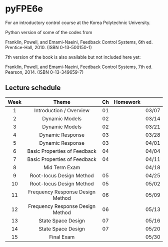 # pyFPE6e

For an introductory control course at the Korea Polytechnic University.

Python version of some of the codes from 

Franklin, Powell, and Emami-Naeini, Feedback Control Systems, 6th ed. Prentice-Hall, 2010. (ISBN 0-13-500150-1)

7th version of the book is also available but not included here yet:

Franklin, Powell, and Emami-Naeini, Feedback Control Systems, 7th ed. Pearson, 2014. (ISBN 0-13-349659-7)


## Lecture schedule
| Week| Theme                           | Ch | Homework        |      |
|:---:|:------------------------------:|:---:|:---------------:|:-----:|
|  1 | Introduction / Overview         | 01 |                  |03/07 |
|  2 | Dynamic Models                  | 02 |                  |03/14 |
|  3 | Dynamic Models                  | 02 |                  |03/21 |
|  4 | Dynamic Response                | 03 |                  |03/28 |
|  5 | Dynamic Response                | 03 |                  |04/01 |
|  6 | Basic Properties of Feedback    | 04 |                  |04/04 |
|  7 | Basic Properties of Feedback    | 04 |                  |04/11 |
|  8 | Mid Term Exam                   |    |                  |04/18 |
|  9 | Root-locus Design Method        | 05 |                  |04/25 |
| 10 | Root-locus Design Method        | 05 |                  |05/02 |
| 11 | Frequency Response Design Method| 06 |                  |05/09 |
| 12 | Frequency Response Design Method| 06 |                  |05/13 |
| 13 | State Space Design              | 07 |                  |05/16 |
| 14 | State Space Design              | 07 |                  |05/20 |
| 15 | Final Exam                      |    |                  |05/30 |
